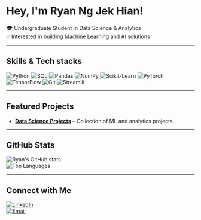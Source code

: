 # Hey, I'm Ryan Ng Jek Hian!

🎓 Undergraduate Student in Data Science & Analytics  
💡 Interested in building Machine Learning and AI solutions

---

## Skills & Tech stacks

![Python](https://img.shields.io/badge/Python-3776AB?style=for-the-badge&logo=python&logoColor=white)
![SQL](https://img.shields.io/badge/SQL-003B57?style=for-the-badge&logo=postgresql&logoColor=white)
![Pandas](https://img.shields.io/badge/Pandas-150458?style=for-the-badge&logo=pandas&logoColor=white)
![NumPy](https://img.shields.io/badge/NumPy-013243?style=for-the-badge&logo=numpy&logoColor=white)
![Scikit-Learn](https://img.shields.io/badge/Scikit--Learn-F7931E?style=for-the-badge&logo=scikit-learn&logoColor=white)
![PyTorch](https://img.shields.io/badge/PyTorch-EE4C2C?style=for-the-badge&logo=pytorch&logoColor=white)
![TensorFlow](https://img.shields.io/badge/TensorFlow-FF6F00?style=for-the-badge&logo=tensorflow&logoColor=white)
![Git](https://img.shields.io/badge/Git-F05032?style=for-the-badge&logo=git&logoColor=white)
![Streamlit](https://img.shields.io/badge/Streamlit-FF4B4B?style=for-the-badge&logo=streamlit&logoColor=white)

---

## Featured Projects

- [**Data Science Projects**](https://github.com/ryanjek/Data-Science-Projects) – Collection of ML and analytics projects.  

---

##  GitHub Stats

![Ryan's GitHub stats](https://github-readme-stats.vercel.app/api?username=ryanjek&show_icons=true&theme=tokyonight)  
![Top Languages](https://github-readme-stats.vercel.app/api/top-langs/?username=ryanjek&layout=compact&theme=tokyonight)

---

## Connect with Me

[![LinkedIn](https://img.shields.io/badge/LinkedIn-0A66C2?style=for-the-badge&logo=linkedin&logoColor=white)](www.linkedin.com/in/ryan-ng-jek-hian)  
[![Email](https://img.shields.io/badge/Email-D14836?style=for-the-badge&logo=gmail&logoColor=white)](mailto:ryanngjekhian@gmail.com)  

